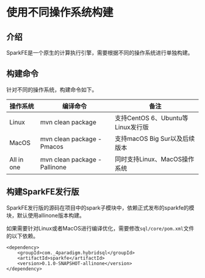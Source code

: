 # 使用不同操作系统构建

## 介绍

SparkFE是一个原生的计算执行引擎，需要根据不同的操作系统进行单独构建。

## 构建命令

针对不同的操作系统，构建命令如下。

| 操作系统 | 编译命令 | 备注 |
| ------- | ------ | ---- |
| Linux   | mvn clean package| 支持CentOS 6、Ubuntu等Linux发行版 |
| MacOS   | mvn clean package -Pmacos | 支持macOS Big Sur以及后续版本 |
| All in one | mvn clean package -Pallinone | 同时支持Linux、MacOS操作系统 |

## 构建SparkFE发行版

SparkFE发行版的源码在项目中的spark子模块中，依赖正式发布的sparkfe的模块，默认使用allinone版本构建。

如果需要针对Linux或者MacOS进行编译优化，需要修改`sql/core/pom.xml`文件的以下依赖。

```
<dependency>
    <groupId>com._4paradigm.hybridsql</groupId>
    <artifactId>sparkfe</artifactId>
    <version>0.1.0-SNAPSHOT-allinone</version>
</dependency>
```
